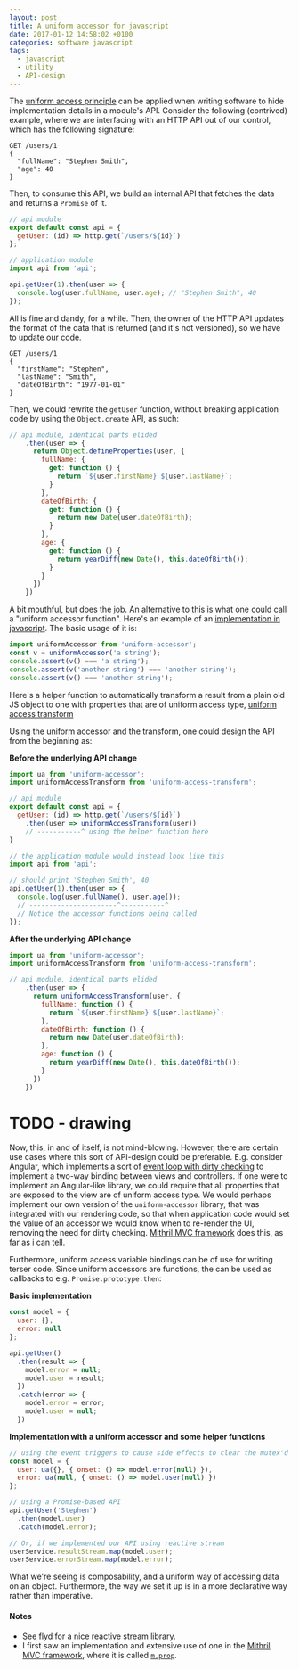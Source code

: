 ```yaml
---
layout: post
title: A uniform accessor for javascript
date: 2017-01-12 14:58:02 +0100
categories: software javascript
tags:
  - javascript
  - utility
  - API-design
---
```


The [uniform access principle][wp-uap] can be applied when writing software to hide implementation details in a module's API. Consider the following (contrived) example, where we are interfacing with an HTTP API out of our control, which has the following signature:

```
GET /users/1
{
  "fullName": "Stephen Smith",
  "age": 40
}
```

Then, to consume this API, we build an internal API that fetches the data and returns a `Promise` of it.

```javascript
// api module
export default const api = {
  getUser: (id) => http.get(`/users/${id}`)
};

// application module
import api from 'api';

api.getUser(1).then(user => {
  console.log(user.fullName, user.age); // "Stephen Smith", 40
});
```

All is fine and dandy, for a while. Then, the owner of the HTTP API updates the format of the data that is returned (and it's not versioned), so we have to update our code.

```
GET /users/1
{
  "firstName": "Stephen",
  "lastName": "Smith",
  "dateOfBirth": "1977-01-01"
}
```

Then, we could rewrite the `getUser` function, without breaking application code by using the `Object.create` API, as such:

```javascript
// api module, identical parts elided
    .then(user => {
      return Object.defineProperties(user, {
        fullName: {
          get: function () {
            return `${user.firstName} ${user.lastName}`;
          }
        },
        dateOfBirth: {
          get: function () {
            return new Date(user.dateOfBirth);
          }
        },
        age: {
          get: function () {
            return yearDiff(new Date(), this.dateOfBirth());
          }
        }
      })
    })
```

A bit mouthful, but does the job. An alternative to this is what one could call a "uniform accessor function". Here's an example of an [implementation in javascript][uniform-accessor]. The basic usage of it is:

```javascript
import uniformAccessor from 'uniform-accessor';
const v = uniformAccessor('a string');
console.assert(v() === 'a string');
console.assert(v('another string') === 'another string');
console.assert(v() === 'another string');
```

Here's a helper function to automatically transform a result from a plain old JS object to one with properties that are of uniform access type, [uniform access transform][ua-transformer-gist]

Using the uniform accessor and the transform, one could design the API from the beginning as:

**Before the underlying API change**

```javascript
import ua from 'uniform-accessor';
import uniformAccessTransform from 'uniform-access-transform';

// api module
export default const api = {
  getUser: (id) => http.get(`/users/${id}`)
    .then(user => uniformAccessTransform(user))
    // -----------^ using the helper function here
}

// the application module would instead look like this
import api from 'api';

// should print 'Stephen Smith', 40
api.getUser(1).then(user => {
  console.log(user.fullName(), user.age());
  // ----------------------^-----------^
  // Notice the accessor functions being called
});
```

**After the underlying API change**

```javascript
import ua from 'uniform-accessor';
import uniformAccessTransform from 'uniform-access-transform';

// api module, identical parts elided
    .then(user => {
      return uniformAccessTransform(user, {
        fullName: function () {
          return `${user.firstName} ${user.lastName}`;
        },
        dateOfBirth: function () {
          return new Date(user.dateOfBirth);
        },
        age: function () {
          return yearDiff(new Date(), this.dateOfBirth());
        }
      })
    })
```

# TODO - drawing

Now, this, in and of itself, is not mind-blowing. However, there are certain use cases where this sort of API-design could be preferable. E.g. consider Angular, which implements a sort of [event loop with dirty checking][ng-digest] to implement a two-way binding between views and controllers. If one were to implement an Angular-like library, we could require that all properties that are exposed to the view are of uniform access type. We would perhaps implement our own version of the `uniform-accessor` library, that was integrated with our rendering code, so that when application code would set the value of an accessor we would know when to re-render the UI, removing the need for dirty checking. [Mithril MVC framework][mithril-home] does this, as far as i can tell.

Furthermore, uniform access variable bindings can be of use for writing terser code. Since uniform accessors are functions, the can be used as callbacks to e.g. `Promise.prototype.then`:

**Basic implementation**

```javascript
const model = {
  user: {},
  error: null
};

api.getUser()
  .then(result => {
    model.error = null;
    model.user = result;
  })
  .catch(error => {
    model.error = error;
    model.user = null;
  })
```

**Implementation with a uniform accessor and some helper functions**

```javascript
// using the event triggers to cause side effects to clear the mutex'd values.
const model = {
  user: ua({}, { onset: () => model.error(null) }),
  error: ua(null, { onset: () => model.user(null) })
};

// using a Promise-based API
api.getUser('Stephen')
  .then(model.user)
  .catch(model.error);

// Or, if we implemented our API using reactive stream
userService.resultStream.map(model.user);
userService.errorStream.map(model.error);
```

What we're seeing is composability, and a uniform way of accessing data on an object. Furthermore, the way we set it up is in a more declarative way rather than imperative.

#### Notes

- See [flyd][flyd-gh] for a nice reactive stream library.
- I first saw an implementation and extensive use of one in the [Mithril MVC framework][mithril-home], where it is called [`m.prop`][m-prop].


[wp-uap]: https://en.wikipedia.org/wiki/Uniform_access_principle
[mithril-home]: http://mithril.js.org/
[uniform-accessor]: https://github.com/roobie/uniform-accessor
[ua-transformer-gist]: https://gist.github.com/roobie/4641d331144c61cdb2fdd0ea3bd957fb
[m-prop]: http://mithril.js.org/mithril.prop.html
[ng-digest]: https://www.ng-book.com/p/The-Digest-Loop-and-apply/
[flyd-gh]: https://github.com/paldepind/flyd
